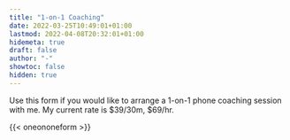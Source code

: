 ```yaml
---
title: "1-on-1 Coaching"
date: 2022-03-25T10:49:01+01:00
lastmod: 2022-04-08T20:32:01+01:00
hidemeta: true 
draft: false
author: "-"
showtoc: false
hidden: true
---
```

Use this form if you would like to arrange a 1-on-1 phone coaching session with me. My current rate is $39/30m, $69/hr. 

{{< oneononeform >}}

